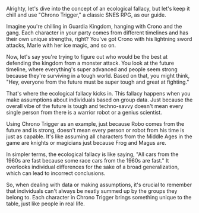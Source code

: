Alrighty, let's dive into the concept of an ecological fallacy, but let's keep it chill and use "Chrono Trigger," a classic SNES RPG, as our guide.

Imagine you're chilling in Guardia Kingdom, hanging with Crono and the gang. Each character in your party comes from different timelines and has their own unique strengths, right? You've got Crono with his lightning sword attacks, Marle with her ice magic, and so on.

Now, let's say you're trying to figure out who would be the best at defending the kingdom from a monster attack. You look at the future timeline, where everything's super advanced and people seem strong because they're surviving in a tough world. Based on that, you might think, "Hey, everyone from the future must be super tough and great at fighting."

That's where the ecological fallacy kicks in. This fallacy happens when you make assumptions about individuals based on group data. Just because the overall vibe of the future is tough and techno-savvy doesn't mean every single person from there is a warrior robot or a genius scientist.

Using Chrono Trigger as an example, just because Robo comes from the future and is strong, doesn't mean every person or robot from his time is just as capable. It's like assuming all characters from the Middle Ages in the game are knights or magicians just because Frog and Magus are.

In simpler terms, the ecological fallacy is like saying, "All cars from the 1960s are fast because some race cars from the 1960s are fast." It overlooks individual differences for the sake of a broad generalization, which can lead to incorrect conclusions.

So, when dealing with data or making assumptions, it's crucial to remember that individuals can't always be neatly summed up by the groups they belong to. Each character in Chrono Trigger brings something unique to the table, just like people in real life.
